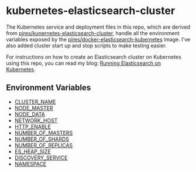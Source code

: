 # kubernetes-elasticsearch-cluster

The Kubernetes service and deployment files in this repo, which are derived from [pires/kunernetes-elasticsearch-cluster](https://github.com/pires/kubernetes-elasticsearch-cluster), handle all the environment variables exposed by the [pires/docker-elasticsearch-kubernetes](https://github.com/pires/docker-elasticsearch-kubernetes) image. I've also added cluster start up and stop scripts to make testing easier.

For instructions on how to create an Elasticsearch cluster on Kubernetes using this repo, you can read my blog: [Running Elasticsearch on Kubernetes](http://vichargrave.com/running-elasticsearch-on-kubernetes/).

## Environment Variables

- [CLUSTER_NAME](https://www.elastic.co/guide/en/elasticsearch/reference/current/setup-configuration.html#cluster-name)
- [NODE_MASTER](https://www.elastic.co/guide/en/elasticsearch/reference/current/modules-node.html#master-node)
- [NODE_DATA](https://www.elastic.co/guide/en/elasticsearch/reference/current/modules-node.html#data-node)
- [NETWORK_HOST](https://www.elastic.co/guide/en/elasticsearch/reference/current/modules-network.html#common-network-settings)
- [HTTP_ENABLE](https://www.elastic.co/guide/en/elasticsearch/reference/current/modules-http.html#_settings_2)
- [NUMBER_OF_MASTERS](https://www.elastic.co/guide/en/elasticsearch/reference/current/modules-discovery-zen.html#master-election)
- [NUMBER_OF_SHARDS](https://www.elastic.co/guide/en/elasticsearch/guide/current/_index_settings.html)
- [NUMBER_OF_REPLICAS](https://www.elastic.co/guide/en/elasticsearch/guide/current/_index_settings.html)
- [ES_HEAP_SIZE](https://www.elastic.co/guide/en/elasticsearch/guide/2.x/heap-sizing.html)
- [DISCOVERY_SERVICE](https://github.com/fabric8io/elasticsearch-cloud-kubernetes#kubernetes-pod-discovery)
- [NAMESPACE](https://github.com/fabric8io/elasticsearch-cloud-kubernetes#kubernetes-pod-discovery)
